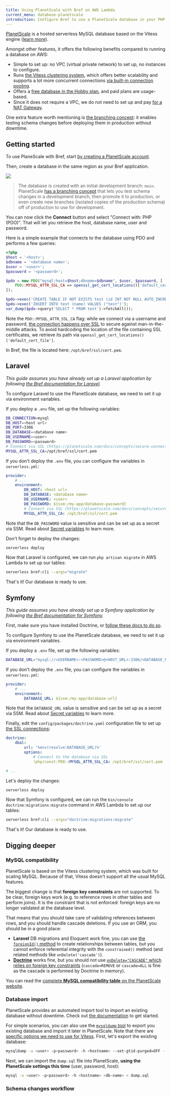 ```yaml
---
title: Using PlanetScale with Bref on AWS Lambda
current_menu: database-planetscale
introduction: Configure Bref to use a PlanetScale database in your PHP application on AWS Lambda.
---
```


[PlanetScale](https://planetscale.com/) is a hosted serverless MySQL database based on the Vitess engine ([learn more](https://planetscale.com/docs/concepts/what-is-planetscale)).

Amongst other features, it offers the following benefits compared to running a database on AWS:

- Simple to set up: no VPC (virtual private network) to set up, no instances to configure.
- Runs [the Vitess clustering system](https://planetscale.com/blog/vitess-for-the-rest-of-us), which offers better scalability and supports a lot more concurrent connections [via built-in connection pooling](https://planetscale.com/blog/one-million-connections).
- Offers a [free database in the Hobby plan](https://planetscale.com/pricing), and paid plans are usage-based.
- Since it does not require a VPC, we do not need to set up and pay [for a NAT Gateway](database.md#accessing-the-internet).

One extra feature worth mentioning is [the branching concept](https://planetscale.com/docs/concepts/branching): it enables testing schema changes before deploying them in production without downtime.

## Getting started

To use PlaneScale with Bref, start [by creating a PlanetScale account](https://planetscale.com/).

Then, create a database in the same region as your Bref application.

![](./database/planetscale-create.png)

> The database is created with an initial development branch: `main`. PlanetScale [has a branching concept](https://planetscale.com/docs/concepts/branching) that lets you test schema changes in a development branch, then promote it to production, or even create new branches (isolated copies of the production schema) off of production to use for development.

You can now click the **Connect** button and select "Connect with: PHP (PDO)". That will let you retrieve the host, database name, user and password.

Here is a simple example that connects to the database using PDO and performs a few queries:

```php
<?php
$host = '<host>';
$dbname = '<database name>';
$user = '<user>';
$password = '<password>';

$pdo = new PDO("mysql:host=$host;dbname=$dbname", $user, $password, [
    PDO::MYSQL_ATTR_SSL_CA => openssl_get_cert_locations()['default_cert_file'],
]);

$pdo->exec('CREATE TABLE IF NOT EXISTS test (id INT NOT NULL AUTO_INCREMENT, name VARCHAR(255) NOT NULL, PRIMARY KEY (id))');
$pdo->exec('INSERT INTO test (name) VALUES ("test")');
var_dump($pdo->query('SELECT * FROM test')->fetchAll());
```

Note the `PDO::MYSQL_ATTR_SSL_CA` flag: while we connect via a username and password, [the connection happens over SSL](https://planetscale.com/docs/concepts/secure-connections) to secure against man-in-the-middle attacks. To avoid hardcoding the location of the file containing SSL certificates, we retrieve its path via `openssl_get_cert_locations()['default_cert_file']`.

In Bref, the file is located here: `/opt/bref/ssl/cert.pem`.

## Laravel

_This guide assumes you have already set up a Laravel application by following [the Bref documentation for Laravel](../frameworks/laravel.md)._

To configure Laravel to use the PlanetScale database, we need to set it up via environment variables.

If you deploy a `.env` file, set up the following variables:

```bash
DB_CONNECTION=mysql
DB_HOST=<host url>
DB_PORT=3306
DB_DATABASE=<database name>
DB_USERNAME=<user>
DB_PASSWORD=<password>
# Connect via SSL (https://planetscale.com/docs/concepts/secure-connections)
MYSQL_ATTR_SSL_CA=/opt/bref/ssl/cert.pem
```

If you don't deploy the `.env` file, you can configure the variables in `serverless.yml`:

```yaml
provider:
    # ...
    environment:
        DB_HOST: <host url>
        DB_DATABASE: <database name>
        DB_USERNAME: <user>
        DB_PASSWORD: ${ssm:/my-app/database-password}
        # Connect via SSL (https://planetscale.com/docs/concepts/secure-connections)
        MYSQL_ATTR_SSL_CA: /opt/bref/ssl/cert.pem
```

Note that the `DB_PASSWORD` value is sensitive and can be set up as a secret via SSM. Read about [Secret variables](./variables.md#secrets) to learn more.

Don't forget to deploy the changes:

```bash
serverless deploy
```

Now that Laravel is configured, we can run `php artisan migrate` in AWS Lambda to set up our tables:

```bash
serverless bref:cli --args="migrate"
```

That's it! Our database is ready to use.

## Symfony

_This guide assumes you have already set up a Symfony application by following [the Bref documentation for Symfony](../frameworks/symfony.md)._

First, make sure you have installed Doctrine, or [follow these docs to do so](https://symfony.com/doc/current/doctrine.html#installing-doctrine).

To configure Symfony to use the PlanetScale database, we need to set it up via environment variables.

If you deploy a `.env` file, set up the following variables:

```bash
DATABASE_URL="mysql://<USERNAME>:<PASSWORD>@<HOST_URL>:3306/<DATABASE_NAME>?serverVersion=8.0"
```

If you don't deploy the `.env` file, you can configure the variables in `serverless.yml`:

```yaml
provider:
    # ...
    environment:
        DATABASE_URL: ${ssm:/my-app/database-url}
```

Note that the `DATABASE_URL` value is sensitive and can be set up as a secret via SSM. Read about [Secret variables](./variables.md#secrets) to learn more.

Finally, edit the `config/packages/doctrine.yaml` configuration file to set up [the SSL connections](https://planetscale.com/docs/concepts/secure-connections):

```yaml
doctrine:
    dbal:
        url: '%env(resolve:DATABASE_URL)%'
        options:
            # Connect to the database via SSL
            !php/const:PDO::MYSQL_ATTR_SSL_CA: /opt/bref/ssl/cert.pem

# ...
```

Let's deploy the changes:

```bash
serverless deploy
```

Now that Symfony is configured, we can run the `bin/console doctrine:migrations:migrate` command in AWS Lambda to set up our tables:

```bash
serverless bref:cli --args="doctrine:migrations:migrate"
```

That's it! Our database is ready to use.

## Digging deeper

### MySQL compatibility

PlanetScale is based on the Vitess clustering system, which was built for scaling MySQL. Because of that, Vitess doesn't support all the usual MySQL features.

The biggest change is that **foreign key constraints** are not supported. To be clear, foreign keys work (e.g. to reference rows in other tables and perform joins). It is the constraint that is not enforced: foreign keys are no longer validated at the database level.

That means that you should take care of validating references between rows, and you should handle cascade deletions. If you use an ORM, you should be in a good place:

- **Laravel** DB migrations and Eloquent work fine, you can use [the `foreignId()` method](https://laravel.com/docs/migrations#foreign-key-constraints) to create relationships between tables, but you cannot enforce referential integrity with the `constrained()` method (and related methods like `onDelete('cascade')`).
- [**Doctrine**](https://www.doctrine-project.org/) works fine, but you should not use [`onDelete="CASCADE"` which relies on foreign key constraints](https://www.doctrine-project.org/projects/doctrine-orm/en/2.14/reference/working-with-objects.html#removing-entities) (`cascade=REMOVE` or `cascade=ALL` is fine as the cascade is performed by Doctrine in memory).

You can read the [complete **MySQL compatibility table** on the PlanetScale website](https://planetscale.com/docs/reference/mysql-compatibility).

### Database import

PlanetScale provides an automated import tool to import an existing database without downtime. Check out [the documentation](https://planetscale.com/docs/imports/database-imports) to get started.

For simple scenarios, you can also use the [`mysqldump` tool](https://dev.mysql.com/doc/refman/8.0/en/mysqldump.html#mysqldump-syntax) to export you existing database and import it later in PlanetScale. Note that there are [specific options we need to use for Vitess](https://vitess.io/docs/15.0/user-guides/configuration-basic/exporting-data/#mysqldump). First, let's export the existing database:

```bash
mysqldump -u <user> -p<password> -h <hostname> --set-gtid-purged=OFF --no-tablespaces <db-name> > dump.sql
```

Next, we can import the `dump.sql` file into PlanetScale, **using the PlanetScale settings this time** (user, password, host):

```bash
mysql -u <user> -p<password> -h <hostname> <db-name> < dump.sql
```

### Schema changes workflow

